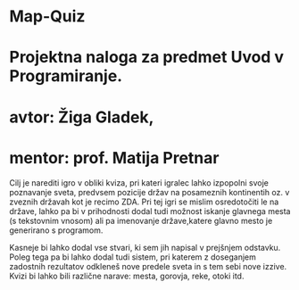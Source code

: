 # Map-Quiz

# Projektna naloga za predmet Uvod v Programiranje.
# avtor: Žiga Gladek,
# mentor: prof. Matija Pretnar

Cilj je narediti igro v obliki kviza, pri kateri igralec lahko izpopolni svoje poznavanje sveta, predvsem pozicije držav na posameznih kontinentih oz. v zveznih državah kot je recimo ZDA. Pri tej igri se mislim osredotočiti le na države, lahko pa bi v prihodnosti dodal tudi možnost iskanje glavnega mesta (s tekstovnim vnosom) ali pa imenovanje države,katere glavno mesto je generirano s programom.

Kasneje bi lahko dodal vse stvari, ki sem jih napisal v prejšnjem odstavku. Poleg tega pa bi lahko dodal tudi sistem, pri katerem z doseganjem zadostnih rezultatov odkleneš nove predele sveta in s tem sebi nove izzive. Kvizi bi lahko bili različne narave: mesta, gorovja, reke, otoki itd.